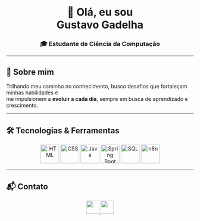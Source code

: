 <h1 align="center">👋 Olá,
  eu sou <br> Gustavo Gadelha</h1>
<h3 align="center">🎓 Estudante de Ciência da Computação</h3>

---

## 🚀 Sobre mim

Trilhando meu caminho no conhecimento, busco desafios que fortaleçam minhas habilidades e<br> me impulsionem a **evoluir a cada dia**, sempre em busca de aprendizado e crescimento.


---

## 🛠️ Tecnologias & Ferramentas

<p align="center">
  <img src="https://cdn.jsdelivr.net/gh/devicons/devicon/icons/html5/html5-original.svg" width="50" height="50" alt="HTML" />
  <img src="https://cdn.jsdelivr.net/gh/devicons/devicon/icons/css3/css3-original.svg" width="50" height="50" alt="CSS" />
  <img src="https://cdn.jsdelivr.net/gh/devicons/devicon/icons/java/java-original.svg" width="50" height="50" alt="Java" />
  <img src="https://cdn.jsdelivr.net/gh/devicons/devicon/icons/spring/spring-original.svg" width="50" height="50" alt="Spring Boot" />
  <img src="https://cdn.jsdelivr.net/gh/devicons/devicon/icons/mysql/mysql-original.svg" width="50" height="50" alt="SQL" />
  <img src="https://registry.npmmirror.com/@lobehub/icons-static-png/latest/files/dark/n8n-color.png" width="50" height="50" alt="n8n" />
</p>

---

## 📬 Contato

<p align="center">
  <a href="https://www.linkedin.com/in/gustavogadelhadev/">
    <img src="https://img.shields.io/badge/LinkedIn-%230A66C2?style=for-the-badge&logo=linkedin&logoColor=white" height="35" />
  </a>
  <a href="mailto:gustavogads4@gmail.com">
    <img src="https://img.shields.io/badge/Gmail-D14836?style=for-the-badge&logo=gmail&logoColor=white" height="35" />
  </a>
</p>



